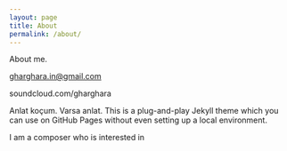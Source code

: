 ```yaml
---
layout: page
title: About
permalink: /about/
---
```


About me.


gharghara.in@gmail.com

soundcloud.com/gharghara

Anlat koçum. Varsa anlat. This is a plug-and-play Jekyll theme which you can use on GitHub Pages without even setting up a local environment.

I am a composer who is interested in
